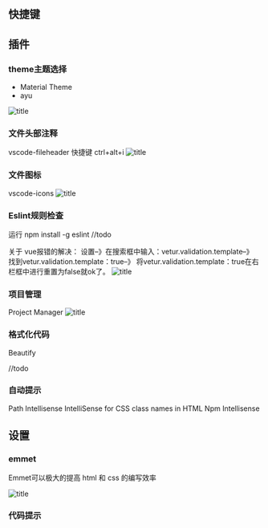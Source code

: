 
## 快捷键




## 插件

### theme主题选择
- Material Theme
- ayu

![title](https://i.loli.net/2019/10/25/9MbAcSnYfDRQ871.png)
	
### 文件头部注释
vscode-fileheader  快捷键 ctrl+alt+i
![title](https://i.loli.net/2019/10/25/rc2vkjewdCi1aUB.png)


### 文件图标
vscode-icons
![title](https://i.loli.net/2019/10/25/wUxogyPrvQJFnjS.png)



### Eslint规则检查

运行 npm install -g eslint 
//todo


关于 vue报错的解决：
设置–》在搜索框中输入：vetur.validation.template–》
找到vetur.validation.template：true–》
将vetur.validation.template：true在右栏框中进行重置为false就ok了。 
![title](https://i.loli.net/2019/10/25/GkzQu8KayXUlZ9f.png)


### 项目管理
Project Manager
![title](https://i.loli.net/2019/10/25/U7sQPymTdSjZY5c.png)


### 格式化代码
Beautify

//todo


### 自动提示
Path Intellisense
IntelliSense for CSS class names in HTML
Npm Intellisense






## 设置

### emmet
Emmet可以极大的提高 html 和 css 的编写效率

![title](https://i.loli.net/2019/10/25/eH8lWXvGa1uhNRJ.png)





### 代码提示








